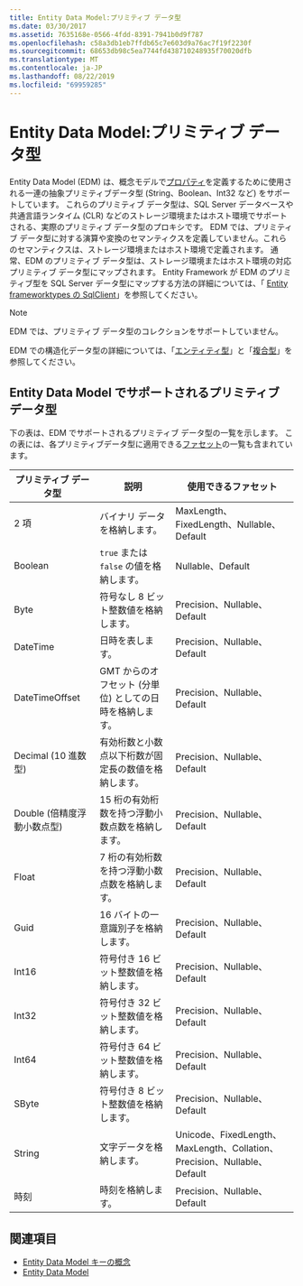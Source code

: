 ```yaml
---
title: Entity Data Model:プリミティブ データ型
ms.date: 03/30/2017
ms.assetid: 7635168e-0566-4fdd-8391-7941b0d9f787
ms.openlocfilehash: c58a3db1eb7ffdb65c7e603d9a76ac7f19f2230f
ms.sourcegitcommit: 68653db98c5ea7744fd438710248935f70020dfb
ms.translationtype: MT
ms.contentlocale: ja-JP
ms.lasthandoff: 08/22/2019
ms.locfileid: "69959285"
---
```

# <a name="entity-data-model-primitive-data-types"></a>Entity Data Model:プリミティブ データ型
Entity Data Model (EDM) は、概念モデルで[プロパティ](../../../../docs/framework/data/adonet/property.md)を定義するために使用される一連の抽象プリミティブデータ型 (String、Boolean、Int32 など) をサポートしています。 これらのプリミティブ データ型は、SQL Server データベースや共通言語ランタイム (CLR) などのストレージ環境またはホスト環境でサポートされる、実際のプリミティブ データ型のプロキシです。 EDM では、プリミティブ データ型に対する演算や変換のセマンティクスを定義していません。これらのセマンティクスは、ストレージ環境またはホスト環境で定義されます。 通常、EDM のプリミティブ データ型は、ストレージ環境またはホスト環境の対応プリミティブ データ型にマップされます。 Entity Framework が EDM のプリミティブ型を SQL Server データ型にマップする方法の詳細については、「 [Entity frameworktypes の SqlClient](../../../../docs/framework/data/adonet/ef/sqlclient-for-ef-types.md)」を参照してください。  
  
> [!NOTE]
> EDM では、プリミティブ データ型のコレクションをサポートしていません。  
  
 EDM での構造化データ型の詳細については、「[エンティティ型](../../../../docs/framework/data/adonet/entity-type.md)」と「[複合型](../../../../docs/framework/data/adonet/complex-type.md)」を参照してください。  
  
## <a name="primitive-data-types-supported-in-the-entity-data-model"></a>Entity Data Model でサポートされるプリミティブ データ型  
 下の表は、EDM でサポートされるプリミティブ データ型の一覧を示します。 この表には、各プリミティブデータ型に適用できる[ファセット](../../../../docs/framework/data/adonet/facet.md)の一覧も含まれています。  
  
|プリミティブ データ型|説明|使用できるファセット|  
|-------------------------|-----------------|-----------------------|  
|2 項|バイナリ データを格納します。|MaxLength、FixedLength、Nullable、Default|  
|Boolean|`true` または `false` の値を格納します。|Nullable、Default|  
|Byte|符号なし 8 ビット整数値を格納します。|Precision、Nullable、Default|  
|DateTime|日時を表します。|Precision、Nullable、Default|  
|DateTimeOffset|GMT からのオフセット (分単位) としての日時を格納します。|Precision、Nullable、Default|  
|Decimal (10 進数型)|有効桁数と小数点以下桁数が固定長の数値を格納します。|Precision、Nullable、Default|  
|Double (倍精度浮動小数点型)|15 桁の有効桁数を持つ浮動小数点数を格納します。|Precision、Nullable、Default|  
|Float|7 桁の有効桁数を持つ浮動小数点数を格納します。|Precision、Nullable、Default|  
|Guid|16 バイトの一意識別子を格納します。|Precision、Nullable、Default|  
|Int16|符号付き 16 ビット整数値を格納します。|Precision、Nullable、Default|  
|Int32|符号付き 32 ビット整数値を格納します。|Precision、Nullable、Default|  
|Int64|符号付き 64 ビット整数値を格納します。|Precision、Nullable、Default|  
|SByte|符号付き 8 ビット整数値を格納します。|Precision、Nullable、Default|  
|String|文字データを格納します。|Unicode、FixedLength、MaxLength、Collation、Precision、Nullable、Default|  
|時刻|時刻を格納します。|Precision、Nullable、Default|  
  
## <a name="see-also"></a>関連項目

- [Entity Data Model キーの概念](../../../../docs/framework/data/adonet/entity-data-model-key-concepts.md)
- [Entity Data Model](../../../../docs/framework/data/adonet/entity-data-model.md)
